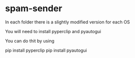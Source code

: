 # spam-sender

In each folder there is a slightly modified version for each OS

You will need to install pyperclip and pyautogui

You can do thit by using

pip install pyperclip
pip install pyautogui
